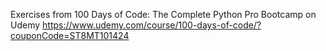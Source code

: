 Exercises from 100 Days of Code: The Complete Python Pro Bootcamp on Udemy
https://www.udemy.com/course/100-days-of-code/?couponCode=ST8MT101424





